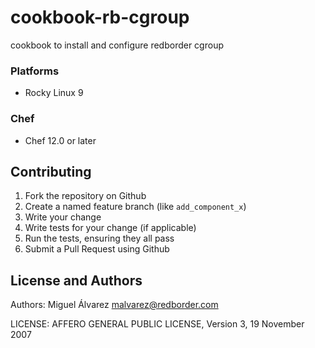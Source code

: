 # cookbook-rb-cgroup

cookbook to install and configure redborder cgroup

### Platforms

- Rocky Linux 9

### Chef

- Chef 12.0 or later

## Contributing

1. Fork the repository on Github
2. Create a named feature branch (like `add_component_x`)
3. Write your change
4. Write tests for your change (if applicable)
5. Run the tests, ensuring they all pass
6. Submit a Pull Request using Github

## License and Authors

Authors: Miguel Álvarez <malvarez@redborder.com>

LICENSE: AFFERO GENERAL PUBLIC LICENSE, Version 3, 19 November 2007
